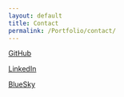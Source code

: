 ```yaml
---
layout: default
title: Contact
permalink: /Portfolio/contact/
---
```



[GitHub]([https://www.linkedin.com/in/alex-o%E2%80%99nions-025329276/](https://github.com/AONIEX))

[LinkedIn](https://www.linkedin.com/in/alex-o%E2%80%99nions-025329276/)

[BlueSky]([https://www.linkedin.com/in/alex-o%E2%80%99nions-025329276/](https://bsky.app/profile/theoniex.bsky.social))
